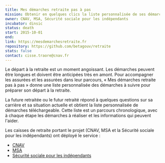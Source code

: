 ```yaml
---
title: Mes démarches retraite pas à pas
mission: Obtenir en quelques clics la liste personnalisée de ses démarches de retraite
owner: CNAV, MSA, Sécurité sociale pour les indépendants
incubator: dinsic
status: death
start: 2015-10-01
end:
link: https://mesdemarchesretraite.fr
repository: https://github.com/betagouv/retraite
stats: false
contact: cisse.traore@cnav.fr
---
```


Le départ à la retraite est un moment angoissant. Les démarches peuvent être longues et doivent être anticipées très en amont. Pour accompagner les assurées et les assurées dans leur parcours, « Mes démarches retraite pas à pas » donne une liste personnalisée des démarches à suivre pour préparer son départ à la retraite.

La future retraitée ou le futur retraité répond à quelques questions sur sa carrière et sa situation actuelle et obtient la liste personnalisée de démarches téléchargeable. Cette liste est un parcours chronologique, avec à chaque étape les démarches à réaliser et les informations qui peuvent l'aider.

Les caisses de retraite portant le projet (CNAV, MSA et la Sécurité sociale pour les indépendants) ont déployé le service :
- [CNAV](https://mesdemarchesretraite.fr/lassuranceretraite)
- [MSA](http://www.msa.fr/lfr/retraite/demande-de-retraite)
- [Sécurité sociale pour les indépendants](https://www.secu-independants.fr/retraite/mes-demarches-retraite/)
